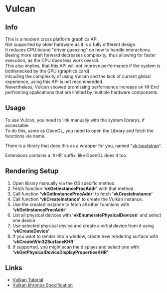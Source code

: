 # Vulcan
## Info
This is a modern cross platform graphics API.<br>
Not supported by older hardware as it is a fully different design.<br>
It reduces CPU bound "driver guessing" on how to handle interactions.<br>
Beeing more strait forward decreases complexity, thus allowing for faster execution, as the CPU does less work overall.<br>
This also implies, that this API will not improve performance if the system is bottlenecked by the GPU (graphics card).<br>
Inlcuding the complexity of using Vulcan and the lack of current global experience, using this API is not recommended.<br>
Nevertheless, Vulcan showed promissing performance increase on HI-End perfroming applications that are limited by multible hardware components.

## Usage
To use Vulcan, you need to link manually with the system librarys, if accessable.<br>
To do this, same as OpenGL, you need to open the Library and fetch the functions via name.

There is a library that does this as a wrapper for you, named "[vk-bootstrap](https://github.com/charles-lunarg/vk-bootstrap)".

Extensions contains a 'KHR' suffix, like OpenGL does it too.

## Rendering Setup

1. Open library manually via the OS specific method.
1. Fetch function **'vkGetInstanceProcAddr'** with that method.
1. Call function **'vkGetInstanceProcAddr'** to fetch **'vkCreateInstance'**
1. Call function **'vkCreateInstance'** to create the Vulkan instance.
1. Use the created instance to fetch all other functions with **'vkGetInstanceProcAddr'**
1. List all physical devices with **'vkEnumeratePhysicalDevices'** and select one device
1. Use selected physical device and create a virtial device from it using **'vkCreateDevice'**
1. If you want to render into a window, create new rendering surface with **'vkCreateWin32SurfaceKHR'**
1. If supported, you might scan the displays and select one with **'vkGetPhysicalDeviceDisplayPropertiesKHR'**

## Links
- [Vulkan Tutorial](https://vulkan-tutorial.com/Overview#page_Step-1-Instance-and-physical-device-selection)
- [Vulkan khronos Specification ](https://registry.khronos.org/vulkan/specs/1.3-extensions/pdf/vkspec.pdf)